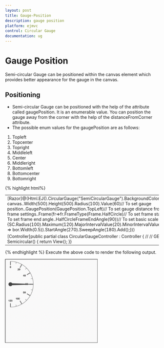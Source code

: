 ```yaml
---
layout: post
title: Gauge-Position
description: gauge position
platform: ejmvc
control: Circular Gauge
documentation: ug
---
```


# Gauge Position

Semi-circular Gauge can be positioned within the canvas element which provides better appearance for the gauge in the canvas.

## Positioning

* Semi-circular Gauge can be positioned with the help of the attribute called gaugePosition. It is an enumerable value. You can position the gauge away from the corner with the help of the distanceFromCorner attribute. 
* The possible enum values for the gaugePosition are as follows:
1. Topleft
2. Topcenter
3. Topright
4. Middleleft
5. Center
6. Middleright
7. Bottomleft
8. Bottomcenter
9. Bottomright



{% highlight html%}

<table>
<tr>
<td>
[Razor]@(Html.EJ().CircularGauge("SemiCircularGauge").BackgroundColor("transparent")// To set dimension of the canvas..Width(500).Height(500).Radius(100).Value(60)// To set gauge position..GaugePosition(GaugePosition.TopLeft)// To set gauge distance from corner..DistanceFromCorner(25)// To set frame settings..Frame(fr=>fr.FrameType(Frame.HalfCircle)// To set frame start angle..HalfCircleFrameStartAngle(270)// To set frame end angle..HalfCircleFrameEndAngle(90))// To set basic scale settings..Scales(SC =>{SC.Radius(100).Maximum(120).MajorIntervalValue(20).MinorIntervalValue(10).ShowScaleBar(true).Size(1).Border(bor => bor.Width(0.5)).StartAngle(270).SweepAngle(180).Add();}))</td></tr>
<tr>
<td>
[Controller]public partial class CircularGaugeController : Controller    {        //        // GET: /ToolTip/        public ActionResult Semicircular()        {            return View();        }}</td></tr>
</table>

{% endhighlight %}
Execute the above code to render the following output.

![](Gauge-Position_images/Gauge-Position_img1.png)



